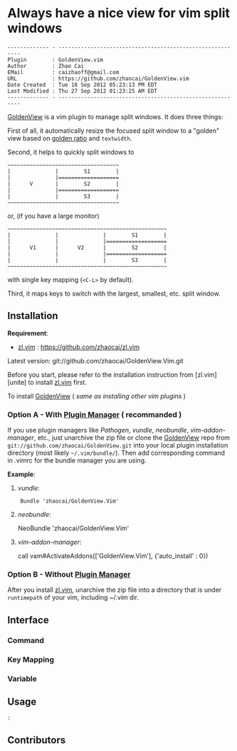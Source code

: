 # Always have a nice view for vim split windows

    ------------- - ----------------------------------------------------------
    Plugin        : GoldenView.vim
    Author        : Zhao Cai
    EMail         : caizhaoff@gmail.com
    URL           : https://github.com/zhaocai/GoldenView.vim
    Date Created  : Tue 18 Sep 2012 05:23:13 PM EDT
    Last Modified : Thu 27 Sep 2012 01:23:25 AM EDT
    ------------- - ----------------------------------------------------------

[GoldenView][GoldenView] is a vim plugin to manage split windows. It does three things:

First of all, it automatically resize the focused split window to a "golden" view based on [golden ratio][golden-ratio-wikipedia] and `textwidth`.

Second, it helps to quickly split windows to

    ~~~~~~~~~~~~~~~~~~~~~~~~~~~~~~~~~~~
    |              |        S1        |
    |              |===================
    |      V       |        S2        |
    |              |===================
    |              |        S3        |
    ~~~~~~~~~~~~~~~~~~~~~~~~~~~~~~~~~~~

or, (if you have a large monitor)

    ~~~~~~~~~~~~~~~~~~~~~~~~~~~~~~~~~~~~~~~~~~~~~~~~~~
    |              |              |        S1        |
    |              |              |===================
    |      V1      |      V2      |        S2        |
    |              |              |===================
    |              |              |        S3        |
    ~~~~~~~~~~~~~~~~~~~~~~~~~~~~~~~~~~~~~~~~~~~~~~~~~~

with single key mapping (`<C-L>` by default).



Third, it maps keys to switch with the largest, smallest, etc. split window.





## Installation

**Requirement**:

+ [zl.vim][zl] : https://github.com/zhaocai/zl.vim

Latest version: git://github.com/zhaocai/GoldenView.Vim.git

Before you start, please refer to the installation instruction from [zl.vim][unite] to install [zl.vim][zl] first.

To install [GoldenView][GoldenView] ( *same as installing other vim plugins* )


### **Option A** - With [Plugin Manager][vim-plugin-manager] ( **recommanded** )

If you use plugin managers like *Pathogen*, *vundle*,
*neobundle*, *vim-addon-manager*, etc., just unarchive the zip file or clone the
[GoldenView][GoldenView] repo from
`git://github.com/zhaocai/GoldenView.git` into your local plugin installation directory
(most likely `~/.vim/bundle/`). Then add corresponding command in .vimrc for the
bundle manager you are using.


**Example**:

1. *vundle*:
```vim
    Bundle 'zhaocai/GoldenView.Vim'
```

2. *neobundle*:

    NeoBundle 'zhaocai/GoldenView.Vim'

3. *vim-addon-manager*:

    call vam#ActivateAddons(['GoldenView.Vim'], {'auto_install' : 0})

### **Option B** - Without [Plugin Manager][vim-plugin-manager]

After you install [zl.vim][zl], unarchive the zip file into a directory
that is under `runtimepath` of your vim, including ~/.vim dir.


## Interface

### Command 
### Key Mapping
### Variable 

## Usage

    :


## Contributors



[dwm]: http://www.vim.org/scripts/script.php?script_id=4186
[golden-ratio-plugin]: http://www.vim.org/scripts/script.php?script_id=3690
[golden-ratio-wikipedia]: http://en.wikipedia.org/wiki/Golden_ratio
[zl]: https://github.com/zhaocai/zl.vim "zl.vim vim script library"
[GoldenView]: https://github.com/zhaocai/GoldenView.Vim "GoldenView Vim Plugin"
[vim-plugin-manager]: http://vim-scripts.org/vim/tools.html "Vim Plugin Manangers"
